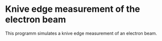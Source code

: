 # Knive edge measurement of the electron beam
This programm simulates a knive edge measurement of an electron beam.
